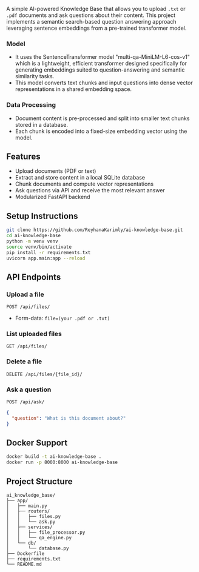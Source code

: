 A simple AI-powered Knowledge Base that allows you to upload `.txt` or `.pdf` documents and ask questions about their content. This project implements a semantic search-based question answering approach leveraging sentence embeddings from a pre-trained transformer model.

### Model
 - It uses the SentenceTransformer model "multi-qa-MiniLM-L6-cos-v1" which is a lightweight, efficient transformer designed specifically for generating embeddings suited to question-answering and semantic similarity tasks.
 - This model converts text chunks and input questions into dense vector representations in a shared embedding space.

### Data Processing
- Document content is pre-processed and split into smaller text chunks stored in a database.
- Each chunk is encoded into a fixed-size embedding vector using the model.

## Features
- Upload documents (PDF or text)
- Extract and store content in a local SQLite database
- Chunk documents and compute vector representations
- Ask questions via API and receive the most relevant answer
- Modularized FastAPI backend

## Setup Instructions
```bash
git clone https://github.com/ReyhanaKarimly/ai-knowledge-base.git
cd ai-knowledge-base
python -m venv venv
source venv/bin/activate
pip install -r requirements.txt
uvicorn app.main:app --reload
```

## API Endpoints
### Upload a file
`POST /api/files/`
- Form-data: `file=(your .pdf or .txt)`

### List uploaded files
`GET /api/files/`

### Delete a file
`DELETE /api/files/{file_id}/`

### Ask a question
`POST /api/ask/`
```json
{
  "question": "What is this document about?"
}
```

## Docker Support
```bash
docker build -t ai-knowledge-base .
docker run -p 8000:8000 ai-knowledge-base
```

## Project Structure
```
ai_knowledge_base/
├── app/
│   ├── main.py
│   ├── routers/
│   │   ├── files.py
│   │   └── ask.py
│   ├── services/
│   │   ├── file_processor.py
│   │   └── qa_engine.py
│   └── db/
│       └── database.py
├── Dockerfile
├── requirements.txt
└── README.md
```
